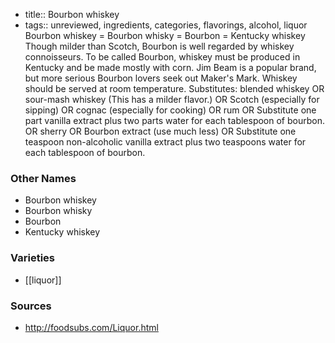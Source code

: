 - title:: Bourbon whiskey
- tags:: unreviewed, ingredients, categories, flavorings, alcohol, liquor
Bourbon whiskey = Bourbon whisky = Bourbon = Kentucky whiskey Though milder than Scotch, Bourbon is well regarded by whiskey connoisseurs. To be called Bourbon, whiskey must be produced in Kentucky and be made mostly with corn. Jim Beam is a popular brand, but more serious Bourbon lovers seek out Maker's Mark. Whiskey should be served at room temperature. Substitutes: blended whiskey OR sour-mash whiskey (This has a milder flavor.) OR Scotch (especially for sipping) OR cognac (especially for cooking) OR rum OR Substitute one part vanilla extract plus two parts water for each tablespoon of bourbon. OR sherry OR Bourbon extract (use much less) OR Substitute one teaspoon non-alcoholic vanilla extract plus two teaspoons water for each tablespoon of bourbon.

### Other Names

* Bourbon whiskey
* Bourbon whisky
* Bourbon
* Kentucky whiskey

### Varieties

* [[liquor]]

### Sources
* http://foodsubs.com/Liquor.html
